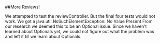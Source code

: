 ##More Reviews!

We attempted to test the reviewController. But the final four tests would not work. We got a java.util.NoSuchElementException: No Value Present
From our research we deemed this to be an Optional issue. Since we haven't learned about Optionals yet, we could not figure out what the problem was and left it till we learn about Optionals. 